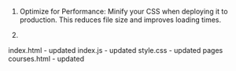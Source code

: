 1. Optimize for Performance:
    Minify your CSS when deploying it to production. This reduces file size and improves loading times.

2. 



index.html - updated
index.js - updated
style.css - updated
pages
    courses.html - updated
    

